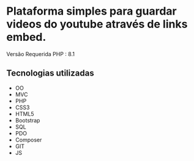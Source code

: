 
# Plataforma simples para guardar videos do youtube através de links embed.


Versão Requerida PHP : 8.1



## Tecnologias  utilizadas

- OO
- MVC
- PHP
- CSS3
- HTML5
- Bootstrap
- SQL
- PDO
- Composer
- GIT
- JS
